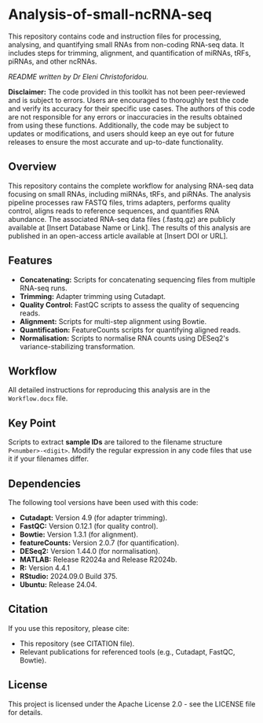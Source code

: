 # Analysis-of-small-ncRNA-seq
This repository contains code and instruction files for processing, analysing, and quantifying small RNAs from non-coding RNA-seq data. It includes steps for trimming, alignment, and quantification of miRNAs, tRFs, piRNAs, and other ncRNAs.

_README written by Dr Eleni Christoforidou._

**Disclaimer:** The code provided in this toolkit has not been peer-reviewed and is subject to errors. Users are encouraged to thoroughly test the code and verify its accuracy for their specific use cases. The authors of this code are not responsible for any errors or inaccuracies in the results obtained from using these functions. Additionally, the code may be subject to updates or modifications, and users should keep an eye out for future releases to ensure the most accurate and up-to-date functionality.

## Overview
This repository contains the complete workflow for analysing RNA-seq data focusing on small RNAs, including miRNAs, tRFs, and piRNAs. The analysis pipeline processes raw FASTQ files, trims adapters, performs quality control, aligns reads to reference sequences, and quantifies RNA abundance. The associated RNA-seq data files (.fastq.gz) are publicly available at [Insert Database Name or Link]. The results of this analysis are published in an open-access article available at [Insert DOI or URL].

## Features
- **Concatenating:** Scripts for concatenating sequencing files from multiple RNA-seq runs.
- **Trimming:** Adapter trimming using Cutadapt.
- **Quality Control:** FastQC scripts to assess the quality of sequencing reads.
- **Alignment:** Scripts for multi-step alignment using Bowtie.
- **Quantification:** FeatureCounts scripts for quantifying aligned reads.
- **Normalisation:** Scripts to normalise RNA counts using DESeq2's variance-stabilizing transformation.

## Workflow
All detailed instructions for reproducing this analysis are in the `Workflow.docx` file.

## Key Point
Scripts to extract **sample IDs** are tailored to the filename structure `P<number>-<digit>`. Modify the regular expression in any code files that use it if your filenames differ.

## Dependencies
The following tool versions have been used with this code:
- **Cutadapt:** Version 4.9 (for adapter trimming).
- **FastQC:** Version 0.12.1 (for quality control).
- **Bowtie:** Version 1.3.1 (for alignment).
- **featureCounts:** Version 2.0.7 (for quantification).
- **DESeq2:** Version 1.44.0 (for normalisation).
- **MATLAB:** Release R2024a and Release R2024b.
- **R:** Version 4.4.1
- **RStudio:** 2024.09.0 Build 375.
- **Ubuntu:** Release 24.04.

## Citation
If you use this repository, please cite:
- This repository (see CITATION file).
- Relevant publications for referenced tools (e.g., Cutadapt, FastQC, Bowtie).

## License
This project is licensed under the Apache License 2.0 - see the LICENSE file for details.
